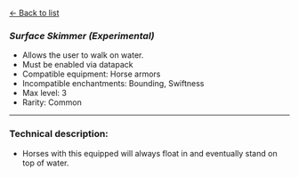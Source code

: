 [<- Back to list](index.md)

### *Surface Skimmer (Experimental)*
- Allows the user to walk on water.
- Must be enabled via datapack
- Compatible equipment: Horse armors
- Incompatible enchantments: Bounding, Swiftness
- Max level: 3
- Rarity: Common
---
### Technical description:
- Horses with this equipped will always float in and eventually stand on top of water.
